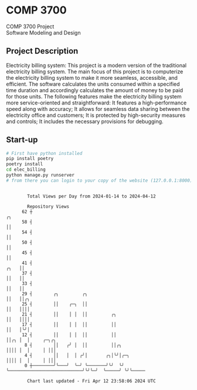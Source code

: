 # COMP 3700
COMP 3700 Project  
Software Modeling and Design
## Project Description
Electricity billing system: This project is a modern version of the traditional electricity billing system. The main focus of this project is to computerize the electricity billing system to make it more seamless, accessible, and efficient. The software calculates the units consumed within a specified time duration and accordingly calculates the amount of money to be paid for those units. The following features make the electricity billing system more service-oriented and straightforward: It features a high-performance speed along with accuracy; It allows for seamless data sharing between the electricity office and customers; It is protected by high-security measures and controls; It includes the necessary provisions for debugging.

## Start-up
```bash
# First have python installed
pip install poetry
poetry install
cd elec_billing
python manage.py runserver
# from there you can login to your copy of the website (127.0.0.1:8000), default creds are admin/admin
```

```

        Total Views per Day from 2024-01-14 to 2024-04-12

        Repository Views
      62 ┼                                                                      ╭╮
      58 ┤                                                                      ││
      54 ┤                                                                      ││
      50 ┤                                                                      ││
      45 ┤                                                                      ││
      41 ┤                                                                 ╭╮   ││
      37 ┤                                                                 ││   ││
      33 ┤                                                                 ││   ││
      29 ┤        ╭╮         ╭╮                                            ││   ││╭╮
      25 ┤        ││    ╭─╮  ││                                            ││   ││││
      21 ┤        ││    │ │  ││         ╭╮                                 ││   ││││
      17 ┤        ││    │ │  ││         ││                                 ││   │╰╯│
      12 ┤        ││    │ │  ││         ││                                 ││╭╮ │  │     ╭─╮╭╮
       8 ┤        ││   ╭╯ │  ││         ││╭╮                               ││││ │  │     │ │││
       4 ┤        ││   │  │ ╭╯│       ╭╮│╰╯│╭─╮                            ││││ │  │     │ │││
       0 ┼────────╯╰───╯  ╰─╯ ╰───────╯╰╯  ╰╯ ╰────────────────────────────╯╰╯╰─╯  ╰─────╯ ╰╯╰─────

        Chart last updated - Fri Apr 12 23:58:06 2024 UTC
        
```
